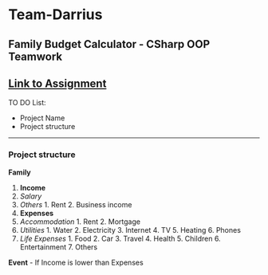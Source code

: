# Team-Darrius
## Family Budget Calculator - CSharp OOP Teamwork
[Link to Assignment](https://github.com/TelerikAcademy/Object-Oriented-Programming/tree/master/Teamwork)
---
TO DO List:
* Project Name
* Project structure
---
### Project structure
**Family**
1. **Income**
  1. *Salary*
  2. *Others*
    1. Rent
    2. Business income
2. **Expenses**
  1. *Accommodation*
    1. Rent
    2. Mortgage
  2. *Utilities*
    1. Water
    2. Electricity
    3. Internet
    4. TV
    5. Heating
    6. Phones
  3. *Life Expenses*
    1. Food
    2. Car
    3. Travel
    4. Health
    5. Children
    6. Entertainment
    7. Others

**Event** -  If Income is lower than Expenses
